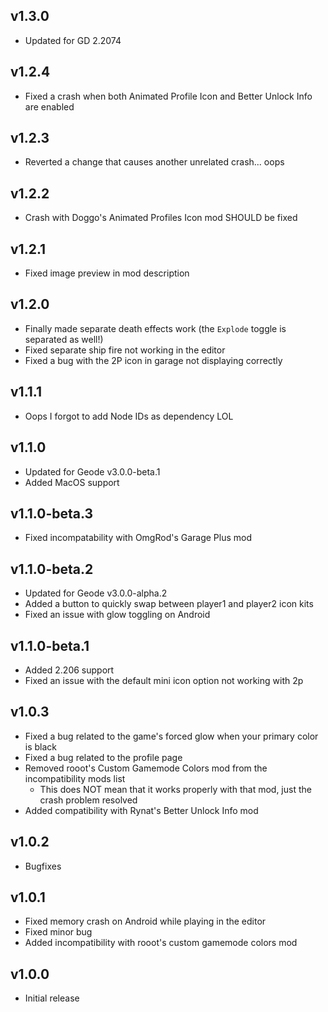 ## v1.3.0
- Updated for GD 2.2074
## v1.2.4
- Fixed a crash when both Animated Profile Icon and Better Unlock Info are enabled
## v1.2.3
- Reverted a change that causes another unrelated crash... oops
## v1.2.2
- Crash with Doggo's Animated Profiles Icon mod SHOULD be fixed
## v1.2.1
- Fixed image preview in mod description
## v1.2.0
- Finally made separate death effects work (the `Explode` toggle is separated as well!)
- Fixed separate ship fire not working in the editor
- Fixed a bug with the 2P icon in garage not displaying correctly
## v1.1.1
- Oops I forgot to add Node IDs as dependency LOL
## v1.1.0
- Updated for Geode v3.0.0-beta.1
- Added MacOS support
## v1.1.0-beta.3
- Fixed incompatability with OmgRod's Garage Plus mod
## v1.1.0-beta.2
- Updated for Geode v3.0.0-alpha.2
- Added a button to quickly swap between player1 and player2 icon kits
- Fixed an issue with glow toggling on Android
## v1.1.0-beta.1
- Added 2.206 support
- Fixed an issue with the default mini icon option not working with 2p
## v1.0.3
- Fixed a bug related to the game's forced glow when your primary color is black
- Fixed a bug related to the profile page
- Removed rooot's Custom Gamemode Colors mod from the incompatibility mods list
  - This does NOT mean that it works properly with that mod, just the crash problem resolved
- Added compatibility with Rynat's Better Unlock Info mod
## v1.0.2
- Bugfixes
## v1.0.1
- Fixed memory crash on Android while playing in the editor
- Fixed minor bug
- Added incompatibility with rooot's custom gamemode colors mod
## v1.0.0
- Initial release